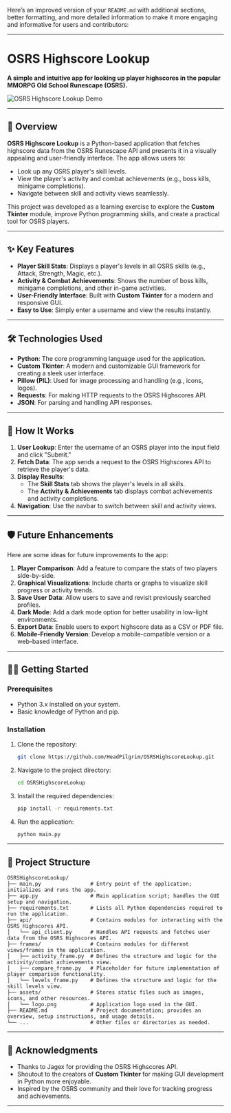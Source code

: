 Here’s an improved version of your `README.md` with additional sections, better formatting, and more detailed information to make it more engaging and informative for users and contributors:

---

# OSRS Highscore Lookup

**A simple and intuitive app for looking up player highscores in the popular MMORPG Old School Runescape (OSRS).**

![OSRS Highscore Lookup Demo](https://i.imgur.com/nL2UJ5C.gif)


---

## 🚀 Overview

**OSRS Highscore Lookup** is a Python-based application that fetches highscore data from the OSRS Runescape API and presents it in a visually appealing and user-friendly interface. The app allows users to:

- Look up any OSRS player's skill levels.
- View the player's activity and combat achievements (e.g., boss kills, minigame completions).
- Navigate between skill and activity views seamlessly.

This project was developed as a learning exercise to explore the **Custom Tkinter** module, improve Python programming skills, and create a practical tool for OSRS players.

---

## ✨ Key Features

- **Player Skill Stats**: Displays a player's levels in all OSRS skills (e.g., Attack, Strength, Magic, etc.).
- **Activity & Combat Achievements**: Shows the number of boss kills, minigame completions, and other in-game activities.
- **User-Friendly Interface**: Built with **Custom Tkinter** for a modern and responsive GUI.
- **Easy to Use**: Simply enter a username and view the results instantly.

---

## 🛠️ Technologies Used

- **Python**: The core programming language used for the application.
- **Custom Tkinter**: A modern and customizable GUI framework for creating a sleek user interface.
- **Pillow (PIL)**: Used for image processing and handling (e.g., icons, logos).
- **Requests**: For making HTTP requests to the OSRS Highscores API.
- **JSON**: For parsing and handling API responses.

---

## 🚀 How It Works

1. **User Lookup**: Enter the username of an OSRS player into the input field and click "Submit."
2. **Fetch Data**: The app sends a request to the OSRS Highscores API to retrieve the player's data.
3. **Display Results**:
   - The **Skill Stats** tab shows the player's levels in all skills.
   - The **Activity & Achievements** tab displays combat achievements and activity completions.
4. **Navigation**: Use the navbar to switch between skill and activity views.

---

## 🛡️ Future Enhancements

Here are some ideas for future improvements to the app:

1. **Player Comparison**: Add a feature to compare the stats of two players side-by-side.
2. **Graphical Visualizations**: Include charts or graphs to visualize skill progress or activity trends.
3. **Save User Data**: Allow users to save and revisit previously searched profiles.
4. **Dark Mode**: Add a dark mode option for better usability in low-light environments.
5. **Export Data**: Enable users to export highscore data as a CSV or PDF file.
6. **Mobile-Friendly Version**: Develop a mobile-compatible version or a web-based interface.

---

## 🧑‍💻 Getting Started

### Prerequisites

- Python 3.x installed on your system.
- Basic knowledge of Python and pip.

### Installation

1. Clone the repository:
   ```bash
   git clone https://github.com/HeadPilgrim/OSRSHighscoreLookup.git
   ```
2. Navigate to the project directory:
   ```bash
   cd OSRSHighscoreLookup
   ```
3. Install the required dependencies:
   ```bash
   pip install -r requirements.txt
   ```
4. Run the application:
   ```bash
   python main.py
   ```

---

## 📂 Project Structure

```
OSRSHighscoreLookup/
├── main.py                # Entry point of the application; initializes and runs the app.
├── app.py                 # Main application script; handles the GUI setup and navigation.
├── requirements.txt       # Lists all Python dependencies required to run the application.
├── api/                   # Contains modules for interacting with the OSRS Highscores API.
│   └── api_client.py      # Handles API requests and fetches user data from the OSRS Highscores API.
├── frames/                # Contains modules for different views/frames in the application.
│   ├── activity_frame.py  # Defines the structure and logic for the activity/combat achievements view.
│   ├── compare_frame.py   # Placeholder for future implementation of player comparison functionality.
│   └── levels_frame.py    # Defines the structure and logic for the skill levels view.
├── assets/                # Stores static files such as images, icons, and other resources.
│   └── logo.png           # Application logo used in the GUI.
├── README.md              # Project documentation; provides an overview, setup instructions, and usage details.
└── ...                    # Other files or directories as needed.
```

---

## 🙏 Acknowledgments

- Thanks to Jagex for providing the OSRS Highscores API.
- Shoutout to the creators of **Custom Tkinter** for making GUI development in Python more enjoyable.
- Inspired by the OSRS community and their love for tracking progress and achievements.

---

